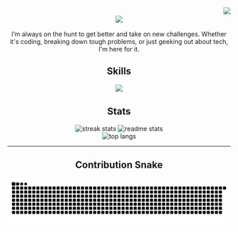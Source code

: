 <!-- View count badge -->
<div align="right">
  <img src="https://img.shields.io/endpoint?url=https%3A%2F%2Fhits.dwyl.com%2FAbdullah-Albanna%2FAbdullah-Albanna.json&style=flat-square&logoColor=white&label=views&labelColor=black&color=blue" />
</div>

<!-- Typing SVG -->
<div align="center">
  <a href="https://git.io/typing-svg">
    <img src="https://readme-typing-svg.demolab.com?font=Righteous&size=35&center=true&color=B7410E&vCenter=true&width=500&height=70&duration=4000&lines=Hi;I'm+Abdullah+Al-Banna" />
  </a>
</div>

<p align="center">
  I’m always on the hunt to get better and take on new challenges. Whether it's coding, breaking down tough problems, or just geeking out about tech, I'm here for it.
</p>

<h2 align="center">Skills</h2>

<div align="center">
  <a href="https://skillicons.dev">
    <img src="https://skillicons.dev/icons?i=rust,cpp,py,linux,apple,windows,github,githubactions,git,arch,discord,bots,mysql,sqlite,fastapi&theme=dark" />
  </a>
</div>

<h2 align="center">Stats</h2>

<div align="center">
  <img width=390 src="https://github-readme-streak-stats-salesp07.vercel.app/?user=Abdullah-Albanna&count_private=true&theme=codeSTACKr&border_radius=10" alt="streak stats"/>
  <img width=390 src="https://github-readme-stats-salesp07.vercel.app/api?username=Abdullah-Albanna&count_private=true&show_icons=true&theme=codeSTACKr&rank_icon=github&border_radius=10" alt="readme stats" />
  <br/>
  <img width=325 src="https://github-readme-stats-salesp07.vercel.app/api/top-langs/?username=Abdullah-Albanna&hide=HTML&langs_count=8&layout=compact&theme=codeSTACKr&border_radius=10&size_weight=0.5&count_weight=0.5&exclude_repo=github-readme-stats" alt="top langs" />
</div>

<hr/>

<h2 align="center">Contribution Snake</h2>

<div align="center">
  <picture>
    <source
      media="(prefers-color-scheme: dark)"
      srcset="https://raw.githubusercontent.com/Abdullah-Albanna/Abdullah-Albanna/output/github-contribution-grid-snake-dark.svg"
    />
    <source
      media="(prefers-color-scheme: light)"
      srcset="https://raw.githubusercontent.com/Abdullah-Albanna/Abdullah-Albanna/output/github-contribution-grid-snake.svg"
    />
    <img
      alt="github contribution grid snake animation"
      src="https://raw.githubusercontent.com/Abdullah-Albanna/Abdullah-Albanna/output/github-contribution-grid-snake.svg"
    />
  </picture>
</div>

